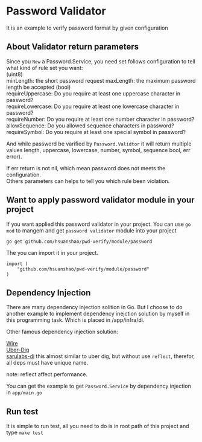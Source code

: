 # Password Validator

It is an example to verify password format by given configuration  

## About Validator return parameters

Since you `New` a Password.Service, you need set follows configuration to tell what kind of rule set you want:  
(uint8)  
minLength: the short password request
maxLength: the maximum password length be accepted
(bool)  
requireUppercase: Do you require at least one uppercase character in password?  
requireLowercase: Do you require at least one lowercase character in password?  
requireNumber: Do you require at least one number character in password?  
allowSequence: Do you allowed sequence characters in password?  
requireSymbol: Do you require at least one special symbol in password?  

And while password be varified by `Password.Validtor` it will return multiple values length, uppercase, lowercase, number, symbol, sequence bool, err error).  

If err return is not nil, which mean password does not meets the configuration.  
Others parameters can helps to tell you which rule been violation.  

## Want to apply password validator module in your project

If you want applied this password validator in your project. You can use `go mod` to mangem and get `password validator` module into your project

`go get github.com/hsuanshao/pwd-verify/module/password`  

The you can import it in your project.  

    import (
        "github.com/hsuanshao/pwd-verify/module/password"
    )

## Dependency Injection

There are many dependency injection solition in Go. But I choose to do another example to implement dependency inejction solution by myself in this programming task.  Which is placed in /app/infra/di.  
  
Other famous dependency injection solution:  
  
[Wire](https://github.com/google/wire)  
[Uber-Dig](https://github.com/uber-go/dig)  
[sarulabs-di](https://github.com/sarulabs/di) this almost similar to uber dig, but without use `reflect`, therefor, all deps must have unique name.  

note: reflect affect performance.  

You can get the example to get `Password.Service` by dependency injection in `app/main.go`  

## Run test

It is simple to run test, all you need to do is in root path of this project and type `make test`  

